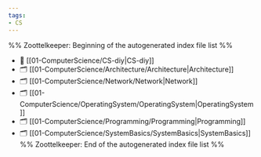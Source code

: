 ```yaml
---
tags: 
- CS
---
```


%% Zoottelkeeper: Beginning of the autogenerated index file list  %%
- 📄 [[01-ComputerScience/CS-diy|CS-diy]]
- 🗂️ [[01-ComputerScience/Architecture/Architecture|Architecture]]
- 🗂️ [[01-ComputerScience/Network/Network|Network]]
- 🗂️ [[01-ComputerScience/OperatingSystem/OperatingSystem|OperatingSystem]]
- 🗂️ [[01-ComputerScience/Programming/Programming|Programming]]
- 🗂️ [[01-ComputerScience/SystemBasics/SystemBasics|SystemBasics]]
%% Zoottelkeeper: End of the autogenerated index file list  %%
